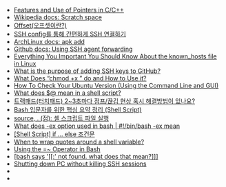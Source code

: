 - [Features and Use of Pointers in C/C++](https://www.geeksforgeeks.org/features-and-use-of-pointers-in-c-c/)
- [Wikipedia docs: Scratch space](https://en.wikipedia.org/wiki/Scratch_space)
- [Offset(오프셋이란?)](https://hyo-ue4study.tistory.com/56)
- [SSH config를 통해 간편하게 SSH 연결하기](https://hudi.blog/ssh-config/)
- [ArchLinux docs: apk add](https://man.archlinux.org/man/apk-add.8.en)
- [Github docs: Using SSH agent forwarding](https://docs.github.com/en/authentication/connecting-to-github-with-ssh/using-ssh-agent-forwarding)
- [Everything You Important You Should Know About the known_hosts file in Linux](https://linuxhandbook.com/known-hosts-file/)
- [What is the purpose of adding SSH keys to GitHub?](https://stackoverflow.com/questions/57171836/what-is-the-purpose-of-adding-ssh-keys-to-github)
- [What Does “chmod +x ” do and How to Use it?](https://itslinuxfoss.com/what-does-chmod-plus-x-do/)
- [How To Check Your Ubuntu Version (Using the Command Line and GUI)](https://kinsta.com/knowledgebase/check-ubuntu-version/)
- [What does $@ mean in a shell script?](https://stackoverflow.com/questions/9994295/what-does-mean-in-a-shell-script)
- [트랙패드(터치패드) 2~3초마다 점프/끊김 현상 혹시 해결방법이 있나요?](https://x86.co.kr/qa/3587730)
- [Bash 입문자를 위한 핵심 요약 정리 (Shell Script)](https://blog.gaerae.com/2015/01/bash-hello-world.html)
- [source, . (점): 셸 스크립트 파일 실행](https://www.bangseongbeom.com/source-dot.html)
- [What does -ex option used in bash | #!/bin/bash -ex mean](https://stackoverflow.com/questions/38342992/what-does-ex-option-used-in-bash-bin-bash-ex-mean)
- [[Shell Script] if ... else 조건문](https://brownbears.tistory.com/221)
- [When to wrap quotes around a shell variable?](https://stackoverflow.com/questions/10067266/when-to-wrap-quotes-around-a-shell-variable)
- [Using the =~ Operator in Bash](https://tecadmin.net/bash-equal-tilde-operator/)
- [[bash says '[[:' not found. what does that mean?]]]](https://superuser.com/questions/669554/bash-says-not-found-what-does-that-mean)
- [Shutting down PC without killing SSH sessions](https://superuser.com/questions/174454/shutting-down-pc-without-killing-ssh-sessions)
- []()
- []()
